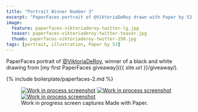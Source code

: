 ```yaml
---
title: "Portrait Winner Number 3"
excerpt: "PaperFaces portrait of @ViktoriaDeRoy drawn with Paper by 53 on an iPad."
image: 
  feature: paperfaces-viktoriaderoy-twitter-lg.jpg
  teaser: paperfaces-viktoriaderoy-twitter-teaser.jpg
  thumb: paperfaces-viktoriaderoy-twitter-150.jpg
tags: [portrait, illustration, Paper by 53]
---
```


PaperFaces portrait of [@ViktoriaDeRoy](http://twitter.com/ViktoriaDeRoy), winner of a black and white drawing from [my first PaperFaces giveaway]({{ site.url }}/giveaway/).

{% include boilerplate/paperfaces-2.md %}

<figure class="third">
  <a href="{{ site.url }}/assets/images/paperfaces-viktoriaderoy-process-1-lg.jpg"><img src="{{ site.url }}/assets/images/paperfaces-viktoriaderoy-process-1-600.jpg" alt="Work in process screenshot"></a>
  <a href="{{ site.url }}/assets/images/paperfaces-viktoriaderoy-process-2-lg.jpg"><img src="{{ site.url }}/assets/images/paperfaces-viktoriaderoy-process-2-600.jpg" alt="Work in process screenshot"></a>
  <a href="{{ site.url }}/assets/images/paperfaces-viktoriaderoy-process-3-lg.jpg"><img src="{{ site.url }}/assets/images/paperfaces-viktoriaderoy-process-3-600.jpg" alt="Work in process screenshot"></a>
  <figcaption>Work in progress screen captures Made with Paper.</figcaption>
</figure>